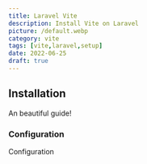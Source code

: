 ```yaml
---
title: Laravel Vite
description: Install Vite on Laravel
picture: /default.webp
category: vite
tags: [vite,laravel,setup]
date: 2022-06-25
draft: true
---
```


## Installation

An beautiful guide!

### Configuration

Configuration

